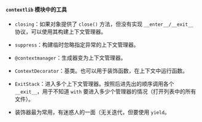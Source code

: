 #### `contextlib` 模块中的工具

- `closing`：如果对象提供了 `close()` 方法，但没有实现 `__enter__/__exit__` 协议，可以使用其构建上下文管理器。

- `suppress`：构建临时忽略指定异常的上下文管理器。

- `@contextmanager`：生成器变为上下文管理器。

- `ContextDecorator`：基类。也可以用于装饰函数，在上下文中运行函数。

- `ExitStack`：进入多个上下文管理器。按照后进先出的顺序调用各个 `__exit__`，用于不知道 `with` 要进入多少个管理器的情况（打开列表中的所有文件）。

- 装饰器最为常用，有迷惑人的一面（无关迭代，但要使用 `yield`。